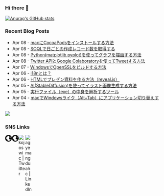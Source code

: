 ### Hi there 👋

[![Anurag's GitHub stats](https://github-readme-stats.vercel.app/api?username=kenjinote)](https://github.com/anuraghazra/github-readme-stats)


### Recent Blog Posts
<!-- feed start -->
- Apr 08 - [macにCocoaPodsをインストールする方法](https://kenji.blog/posts/mac%E3%81%ABcocoapods%E3%82%92%E3%82%A4%E3%83%B3%E3%82%B9%E3%83%88%E3%83%BC%E3%83%AB%E3%81%99%E3%82%8B%E6%96%B9%E6%B3%95/)
- Apr 08 - [SOQLで日ごとの作成レコード数を取得する](https://kenji.blog/posts/soql%E3%81%A7%E6%97%A5%E3%81%94%E3%81%A8%E3%81%AE%E4%BD%9C%E6%88%90%E3%83%AC%E3%82%B3%E3%83%BC%E3%83%89%E6%95%B0%E3%82%92%E5%8F%96%E5%BE%97%E3%81%99%E3%82%8B/)
- Apr 08 - [Python(matplotlib.pyplot)を使ってグラフを描画する方法](https://kenji.blog/posts/pythonmatplotlib.pyplot%E3%82%92%E4%BD%BF%E3%81%A3%E3%81%A6%E3%82%B0%E3%83%A9%E3%83%95%E3%82%92%E6%8F%8F%E7%94%BB%E3%81%99%E3%82%8B%E6%96%B9%E6%B3%95/)
- Apr 08 - [Twitter APIとGoogle Colaboratoryを使ってTweetする方法](https://kenji.blog/posts/twitter-api%E3%81%A8google-colaboratory%E3%82%92%E4%BD%BF%E3%81%A3%E3%81%A6tweet%E3%81%99%E3%82%8B%E6%96%B9%E6%B3%95/)
- Apr 07 - [WindowsでOpenSSLをビルドする方法](https://kenji.blog/posts/windows%E3%81%A7openssl%E3%82%92%E3%83%93%E3%83%AB%E3%83%89%E3%81%99%E3%82%8B%E6%96%B9%E6%B3%95/)
- Apr 06 - [i18nとは？](https://kenji.blog/posts/i18n%E3%81%A8%E3%81%AF/)
- Apr 06 - [HTMLでプレゼン資料を作る方法（reveal.js）](https://kenji.blog/posts/html%E3%81%A7%E3%83%97%E3%83%AC%E3%82%BC%E3%83%B3%E8%B3%87%E6%96%99%E3%82%92%E4%BD%9C%E3%82%8B%E6%96%B9%E6%B3%95reveal.js/)
- Apr 05 - [AI(StableDiffusion)を使ってイラスト画像生成する方法](https://kenji.blog/posts/aistablediffusion%E3%82%92%E4%BD%BF%E3%81%A3%E3%81%A6%E3%82%A4%E3%83%A9%E3%82%B9%E3%83%88%E7%94%BB%E5%83%8F%E7%94%9F%E6%88%90%E3%81%99%E3%82%8B%E6%96%B9%E6%B3%95/)
- Apr 05 - [実行ファイル（exe）の中身を解析するツール](https://kenji.blog/posts/%E5%AE%9F%E8%A1%8C%E3%83%95%E3%82%A1%E3%82%A4%E3%83%ABexe%E3%81%AE%E4%B8%AD%E8%BA%AB%E3%82%92%E8%A7%A3%E6%9E%90%E3%81%99%E3%82%8B%E3%83%84%E3%83%BC%E3%83%AB/)
- Apr 04 - [macでWindowsライク（Alt+Tab）にアプリケーション切り替えする方法](https://kenji.blog/posts/mac%E3%81%A7windows%E3%83%A9%E3%82%A4%E3%82%AFalt+tab%E3%81%AB%E3%82%A2%E3%83%97%E3%83%AA%E3%82%B1%E3%83%BC%E3%82%B7%E3%83%A7%E3%83%B3%E5%88%87%E3%82%8A%E6%9B%BF%E3%81%88%E3%81%99%E3%82%8B%E6%96%B9%E6%B3%95/)
<!-- feed end -->

<!-- GitHub Profile Views Counter -->
![](https://komarev.com/ghpvc/?username=kenjinote)

<!-- SNS Links -->
### SNS Links
[<img align="left" alt="codewithkojo.com" width="22px" src="https://raw.githubusercontent.com/iconic/open-iconic/master/svg/globe.svg" />][website1]
[<img align="left" alt="codewithkojo.com" width="22px" src="https://raw.githubusercontent.com/iconic/open-iconic/master/svg/globe.svg" />][website2]
[<img align="left" alt="kojoswic | Twitter" width="22px" src="https://cdn.jsdelivr.net/npm/simple-icons@v3/icons/twitter.svg" />][twitter]
[<img align="left" alt="agyemangduahc | LinkedIn" width="22px" src="https://cdn.jsdelivr.net/npm/simple-icons@v3/icons/linkedin.svg" />][linkedin]

[website1]: https://hack.jp
[website2]: https://kenji.blog
[twitter]: https://twitter.com/kenjinote
[linkedin]: https://www.linkedin.com/in/kenjinote/

<!--
**kenjinote/kenjinote** is a ✨ _special_ ✨ repository because its `README.md` (this file) appears on your GitHub profile.

Here are some ideas to get you started:

- 🔭 I’m currently working on ...
- 🌱 I’m currently learning ...
- 👯 I’m looking to collaborate on ...
- 🤔 I’m looking for help with ...
- 💬 Ask me about ...
- 📫 How to reach me: ...
- 😄 Pronouns: ...
- ⚡ Fun fact: ...
-->
